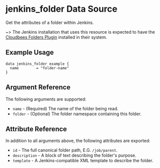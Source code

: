 # jenkins_folder Data Source

Get the attributes of a folder within Jenkins.

~> The Jenkins installation that uses this resource is expected to have the [Cloudbees Folders Plugin](https://plugins.jenkins.io/cloudbees-folder) installed in their system.

## Example Usage

```hcl
data jenkins_folder example {
  name        = "folder-name"
}
```

## Argument Reference

The following arguments are supported:

* `name` - (Required) The name of the folder being read.
* `folder` - (Optional) The folder namespace containing this folder.


## Attribute Reference

In addition to all arguments above, the following attributes are exported:

* `id` - The full canonical folder path, E.G. `/job/parent`.
* `description` - A block of text describing the folder's purpose.
* `template` - A Jenkins-compatible XML template to describe the folder.
